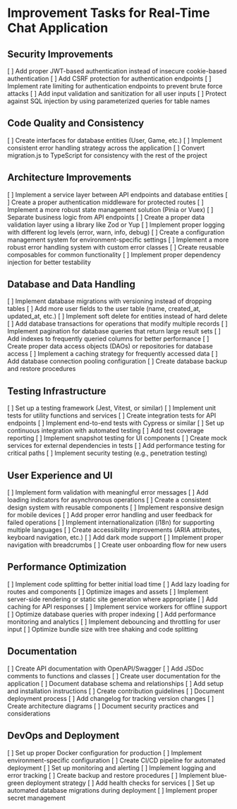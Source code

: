 # Improvement Tasks for Real-Time Chat Application

## Security Improvements

[ ] Add proper JWT-based authentication instead of insecure cookie-based authentication
[ ] Add CSRF protection for authentication endpoints
[ ] Implement rate limiting for authentication endpoints to prevent brute force attacks
[ ] Add input validation and sanitization for all user inputs
[ ] Protect against SQL injection by using parameterized queries for table names

## Code Quality and Consistency

[ ] Create interfaces for database entities (User, Game, etc.)
[ ] Implement consistent error handling strategy across the application
[ ] Convert migration.js to TypeScript for consistency with the rest of the project

## Architecture Improvements

[ ] Implement a service layer between API endpoints and database entities
[ ] Create a proper authentication middleware for protected routes
[ ] Implement a more robust state management solution (Pinia or Vuex)
[ ] Separate business logic from API endpoints
[ ] Create a proper data validation layer using a library like Zod or Yup
[ ] Implement proper logging with different log levels (error, warn, info, debug)
[ ] Create a configuration management system for environment-specific settings
[ ] Implement a more robust error handling system with custom error classes
[ ] Create reusable composables for common functionality
[ ] Implement proper dependency injection for better testability

## Database and Data Handling

[ ] Implement database migrations with versioning instead of dropping tables
[ ] Add more user fields to the user table (name, created_at, updated_at, etc.)
[ ] Implement soft delete for entities instead of hard delete
[ ] Add database transactions for operations that modify multiple records
[ ] Implement pagination for database queries that return large result sets
[ ] Add indexes to frequently queried columns for better performance
[ ] Create proper data access objects (DAOs) or repositories for database access
[ ] Implement a caching strategy for frequently accessed data
[ ] Add database connection pooling configuration
[ ] Create database backup and restore procedures

## Testing Infrastructure

[ ] Set up a testing framework (Jest, Vitest, or similar)
[ ] Implement unit tests for utility functions and services
[ ] Create integration tests for API endpoints
[ ] Implement end-to-end tests with Cypress or similar
[ ] Set up continuous integration with automated testing
[ ] Add test coverage reporting
[ ] Implement snapshot testing for UI components
[ ] Create mock services for external dependencies in tests
[ ] Add performance testing for critical paths
[ ] Implement security testing (e.g., penetration testing)

## User Experience and UI

[ ] Implement form validation with meaningful error messages
[ ] Add loading indicators for asynchronous operations
[ ] Create a consistent design system with reusable components
[ ] Implement responsive design for mobile devices
[ ] Add proper error handling and user feedback for failed operations
[ ] Implement internationalization (i18n) for supporting multiple languages
[ ] Create accessibility improvements (ARIA attributes, keyboard navigation, etc.)
[ ] Add dark mode support
[ ] Implement proper navigation with breadcrumbs
[ ] Create user onboarding flow for new users

## Performance Optimization

[ ] Implement code splitting for better initial load time
[ ] Add lazy loading for routes and components
[ ] Optimize images and assets
[ ] Implement server-side rendering or static site generation where appropriate
[ ] Add caching for API responses
[ ] Implement service workers for offline support
[ ] Optimize database queries with proper indexing
[ ] Add performance monitoring and analytics
[ ] Implement debouncing and throttling for user input
[ ] Optimize bundle size with tree shaking and code splitting

## Documentation

[ ] Create API documentation with OpenAPI/Swagger
[ ] Add JSDoc comments to functions and classes
[ ] Create user documentation for the application
[ ] Document database schema and relationships
[ ] Add setup and installation instructions
[ ] Create contribution guidelines
[ ] Document deployment process
[ ] Add changelog for tracking version changes
[ ] Create architecture diagrams
[ ] Document security practices and considerations

## DevOps and Deployment

[ ] Set up proper Docker configuration for production
[ ] Implement environment-specific configuration
[ ] Create CI/CD pipeline for automated deployment
[ ] Set up monitoring and alerting
[ ] Implement logging and error tracking
[ ] Create backup and restore procedures
[ ] Implement blue-green deployment strategy
[ ] Add health checks for services
[ ] Set up automated database migrations during deployment
[ ] Implement proper secret management
